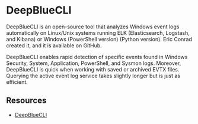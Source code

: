 # DeepBlueCLI

DeepBlueCLI is an open-source tool that analyzes Windows event logs automatically on Linux/Unix systems running ELK (Elasticsearch, Logstash, and Kibana) or Windows (PowerShell version) (Python version). Eric Conrad created it, and it is available on GitHub.

DeepBlueCLI enables rapid detection of specific events found in Windows Security, System, Application, PowerShell, and Sysmon logs. Moreover, DeepBlueCLI is quick when working with saved or archived EVTX files. Querying the active event log service takes slightly longer but is just as efficient.

## Resources

* [DeepBlueCLI](https://github.com/sans-blue-team/DeepBlueCLI)